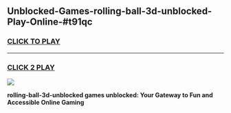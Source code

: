 
## Unblocked-Games-rolling-ball-3d-unblocked-Play-Online-#t91qc
<h3>
<a href="https://premium.freeplayer.one?title=rolling-ball-3d-unblocked&ref=27F">CLICK TO PLAY</a></h3>
<hr>

<h3>
<a href="https://premium.freeplayer.one?title=rolling-ball-3d-unblocked&ref=27F">CLICK 2 PLAY</a>
  
</h3>

<a href="https://premium.freeplayer.one?title=rolling-ball-3d-unblocked&ref=27F"><img src="https://clearcache.store/games.png"></a>


**rolling-ball-3d-unblocked games unblocked: Your Gateway to Fun and Accessible Online Gaming**
